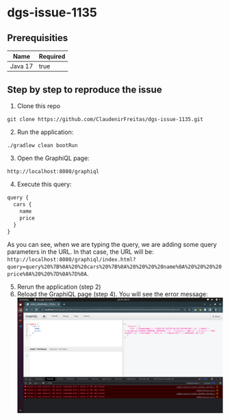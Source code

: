 # dgs-issue-1135

## Prerequisities

| Name    | Required |
|---------|----------|
| Java 17 | true     |


## Step by step to reproduce the issue
1. Clone this repo
```
git clone https://github.com/ClaudenirFreitas/dgs-issue-1135.git
```
2. Run the application: 
```
./gradlew clean bootRun
```
3. Open the GraphiQL page: 
```
http://localhost:8080/graphiql
```
4. Execute this query:
```
query {
  cars {
    name
    price
  }
}
```
As you can see, when we are typing the query, we are adding some query parameters in the URL. In that case, the URL will be: `http://localhost:8080/graphiql/index.html?query=query%20%7B%0A%20%20cars%20%7B%0A%20%20%20%20name%0A%20%20%20%20price%0A%20%20%7D%0A%7D%0A`.  

5. Rerun the application (step 2)  
6. Reload the GraphiQL page (step 4). You will see the error message:
![error.png](./error.png)
